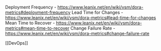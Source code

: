 Deployment Frequency - https://www.leanix.net/en/wiki/vsm/dora-metrics#deployment-frequency
Lead Time for Changes - https://www.leanix.net/en/wiki/vsm/dora-metrics#lead-time-for-changes
Mean Time to Recover - https://www.leanix.net/en/wiki/vsm/dora-metrics#mean-time-to-recover
Change Failure Rate - https://www.leanix.net/en/wiki/vsm/dora-metrics#change-failure-rate

[[DevOps]]

